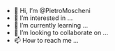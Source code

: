 - 👋 Hi, I’m @PietroMoscheni
- 👀 I’m interested in ...
- 🌱 I’m currently learning ...
- 💞️ I’m looking to collaborate on ...
- 📫 How to reach me ...

<!---
PietroMoscheni/PietroMoscheni is a ✨ special ✨ repository because its `README.md` (this file) appears on your GitHub profile.
You can click the Preview link to take a look at your changes.
--->
